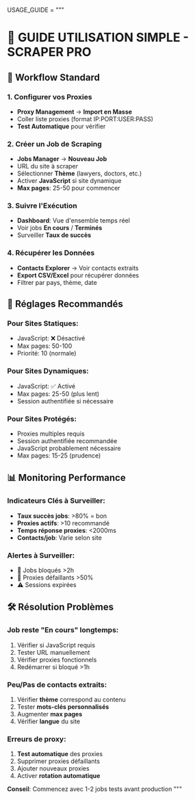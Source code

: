 USAGE_GUIDE = """

# 📖 GUIDE UTILISATION SIMPLE - SCRAPER PRO

## 🎯 Workflow Standard

### 1. Configurer vos Proxies

- **Proxy Management** → **Import en Masse**
- Coller liste proxies (format IP:PORT:USER:PASS)
- **Test Automatique** pour vérifier

### 2. Créer un Job de Scraping

- **Jobs Manager** → **Nouveau Job**
- URL du site à scraper
- Sélectionner **Thème** (lawyers, doctors, etc.)
- Activer **JavaScript** si site dynamique
- **Max pages**: 25-50 pour commencer

### 3. Suivre l'Exécution

- **Dashboard**: Vue d'ensemble temps réel
- Voir jobs **En cours** / **Terminés**
- Surveiller **Taux de succès**

### 4. Récupérer les Données

- **Contacts Explorer** → Voir contacts extraits
- **Export CSV/Excel** pour récupérer données
- Filtrer par pays, thème, date

## 🔧 Réglages Recommandés

### Pour Sites Statiques:

- JavaScript: ❌ Désactivé
- Max pages: 50-100
- Priorité: 10 (normale)

### Pour Sites Dynamiques:

- JavaScript: ✅ Activé
- Max pages: 25-50 (plus lent)
- Session authentifiée si nécessaire

### Pour Sites Protégés:

- Proxies multiples requis
- Session authentifiée recommandée
- JavaScript probablement nécessaire
- Max pages: 15-25 (prudence)

## 📊 Monitoring Performance

### Indicateurs Clés à Surveiller:

- **Taux succès jobs**: >80% = bon
- **Proxies actifs**: >10 recommandé
- **Temps réponse proxies**: <2000ms
- **Contacts/job**: Varie selon site

### Alertes à Surveiller:

- 🚨 Jobs bloqués >2h
- 🔴 Proxies défaillants >50%
- ⚠️ Sessions expirées

## 🛠️ Résolution Problèmes

### Job reste "En cours" longtemps:

1. Vérifier si JavaScript requis
2. Tester URL manuellement
3. Vérifier proxies fonctionnels
4. Redémarrer si bloqué >1h

### Peu/Pas de contacts extraits:

1. Vérifier **thème** correspond au contenu
2. Tester **mots-clés personnalisés**
3. Augmenter **max pages**
4. Vérifier **langue** du site

### Erreurs de proxy:

1. **Test automatique** des proxies
2. Supprimer proxies défaillants
3. Ajouter nouveaux proxies
4. Activer **rotation automatique**

**Conseil**: Commencez avec 1-2 jobs tests avant production
"""
